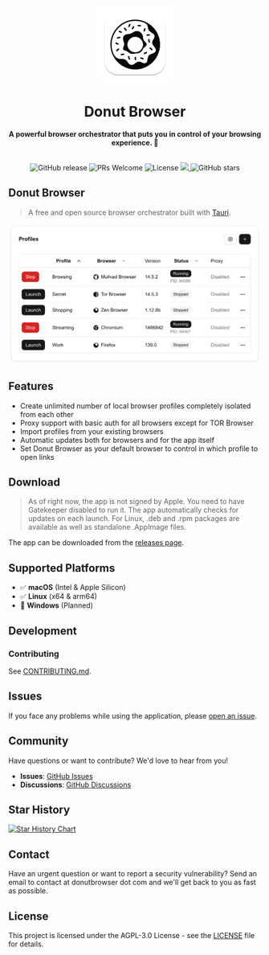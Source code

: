 <div align="center">
  <img src="assets/logo.png" alt="Donut Browser Logo" width="150">
  <h1>Donut Browser</h1>
  <strong>A powerful browser orchestrator that puts you in control of your browsing experience. 🍩</strong>
</div>
<br>

<p align="center">
  <a style="text-decoration: none;" href="https://github.com/zhom/donutbrowser/releases/latest" target="_blank"><img alt="GitHub release" src="https://img.shields.io/github/v/release/zhom/donutbrowser">
  </a>
  <a style="text-decoration: none;" href="https://github.com/zhom/donutbrowser/issues" target="_blank">
    <img src="https://img.shields.io/badge/PRs-welcome-brightgreen.svg?style=flat" alt="PRs Welcome">
  </a>
  <a style="text-decoration: none;" href="https://github.com/zhom/donutbrowser/blob/main/LICENSE" target="_blank">
    <img src="https://img.shields.io/badge/license-AGPL--3.0-blue.svg" alt="License">
  </a>
  <a href="https://app.codacy.com/gh/zhom/donutbrowser/dashboard?utm_source=gh&utm_medium=referral&utm_content=&utm_campaign=Badge_grade">
    <img src="https://app.codacy.com/project/badge/Grade/b9c9beafc92d4bc8bc7c5b42c6c4ba81"/>
  </a>
  <a style="text-decoration: none;" href="https://github.com/zhom/donutbrowser/stargazers" target="_blank">
    <img src="https://img.shields.io/github/stars/zhom/donutbrowser?style=social" alt="GitHub stars">
  </a>
</p>

## Donut Browser

> A free and open source browser orchestrator built with [Tauri](https://v2.tauri.app/).

![Donut Browser Preview](assets/preview.png)

## Features

- Create unlimited number of local browser profiles completely isolated from each other
- Proxy support with basic auth for all browsers except for TOR Browser
- Import profiles from your existing browsers
- Automatic updates both for browsers and for the app itself
- Set Donut Browser as your default browser to control in which profile to open links

## Download

> As of right now, the app is not signed by Apple. You need to have Gatekeeper disabled to run it. The app automatically checks for updates on each launch.
> For Linux, .deb and .rpm packages are available as well as standalone .AppImage files.

The app can be downloaded from the [releases page](https://github.com/zhom/donutbrowser/releases/latest).

## Supported Platforms

- ✅ **macOS** (Intel & Apple Silicon)
- ✅ **Linux** (x64 & arm64)
- 🔄 **Windows** (Planned)

## Development

### Contributing

See [CONTRIBUTING.md](CONTRIBUTING.md).

## Issues

If you face any problems while using the application, please [open an issue](https://github.com/zhom/donutbrowser/issues).

## Community

Have questions or want to contribute? We'd love to hear from you!

- **Issues**: [GitHub Issues](https://github.com/zhom/donutbrowser/issues)
- **Discussions**: [GitHub Discussions](https://github.com/zhom/donutbrowser/discussions)

## Star History

<a href="https://www.star-history.com/#zhom/donutbrowser&Date">
 <picture>
   <source media="(prefers-color-scheme: dark)" srcset="https://api.star-history.com/svg?repos=zhom/donutbrowser&type=Date&theme=dark" />
   <source media="(prefers-color-scheme: light)" srcset="https://api.star-history.com/svg?repos=zhom/donutbrowser&type=Date" />
   <img alt="Star History Chart" src="https://api.star-history.com/svg?repos=zhom/donutbrowser&type=Date" />
 </picture>
</a>

## Contact

Have an urgent question or want to report a security vulnerability? Send an email to contact at donutbrowser dot com and we'll get back to you as fast as possible.

## License

This project is licensed under the AGPL-3.0 License - see the [LICENSE](LICENSE) file for details.
